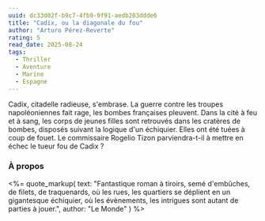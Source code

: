 ```yaml
---
uuid: dc33d02f-b9c7-4fb9-9f91-aedb203ddde6
title: "Cadix, ou la diagonale du fou"
author: "Arturo Pérez-Reverte"
rating: 5
read_date: 2025-08-24
tags:
  - Thriller
  - Aventure
  - Marine
  - Espagne
---
```


Cadix, citadelle radieuse, s'embrase. La guerre contre les troupes napoléoniennes fait rage, les bombes françaises pleuvent. Dans la cité à feu et à sang, les corps de jeunes filles sont retrouvés dans les cratères de bombes, disposés suivant la logique d'un échiquier. Elles ont été tuées à coup de fouet. Le commissaire Rogelio Tizon parviendra-t-il à mettre en échec le tueur fou de Cadix ?

### À propos

<%= quote_markup(
  text: "Fantastique roman à tiroirs, semé d'embûches, de filets, de traquenards, où les rues, les quartiers se déplient en un gigantesque échiquier, où les évènements, les intrigues sont autant de parties à jouer.",
  author: "Le Monde"
) %>
